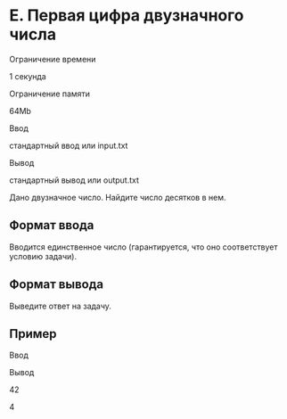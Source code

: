 E. Первая цифра двузначного числа
=================================

Ограничение времени

1 секунда

Ограничение памяти

64Mb

Ввод

стандартный ввод или input.txt

Вывод

стандартный вывод или output.txt

Дано двузначное число. Найдите число десятков в нем.

Формат ввода
------------

Вводится единственное число (гарантируется, что оно соответствует условию задачи).

Формат вывода
-------------

Выведите ответ на задачу.

Пример
------

Ввод

Вывод

42

4